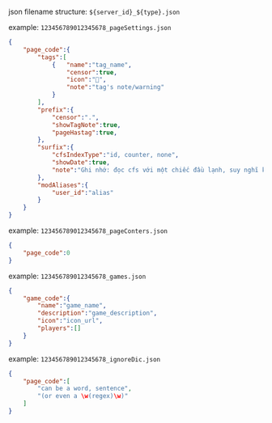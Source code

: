 json
filename structure: `${server_id}_${type}.json`

example: `123456789012345678_pageSettings.json`
```json
{
    "page_code":{
        "tags":[
            {   "name":"tag_name",
                "censor":true,
                "icon":"🤡",
                "note":"tag's note/warning"
            }
        ],
        "prefix":{
            "censor":".",
            "showTagNote":true,
            "pageHastag":true,
        },
        "surfix":{
            "cfsIndexType":"id, counter, none",
            "showDate":true,
            "note":"Ghi nhớ: đọc cfs với một chiếc đầu lạnh, suy nghĩ kĩ rồi mới hành động"
        },
        "modAliases":{
            "user_id":"alias"
        }
    }
}
```

example: `123456789012345678_pageConters.json`
```json
{
    "page_code":0
}
```

example: `123456789012345678_games.json`
```json
{
    "game_code":{
        "name":"game_name",
        "description":"game_description",
        "icon":"icon_url",
        "players":[]
    }
}
```

example: `123456789012345678_ignoreDic.json`
```json
{
    "page_code":[
        "can be a word, sentence",
        "(or even a \w(regex)\w)"
    ]
}
```